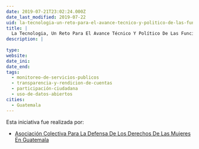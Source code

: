 ```yaml
---
date: 2019-07-21T23:02:24.000Z
date_last_modified: 2019-07-22
uid: la-tecnologia-un-reto-para-el-avance-tecnico-y-politico-de-las-funcionarias-municipales
title: |
  La Tecnologia, Un Reto Para El Avance Técnico Y Político De Las Funcionarias Municipales.
description: |
  
type: 
website: 
date_ini: 
date_end: 
tags:
  - monitoreo-de-servicios-publicos
  - transparencia-y-rendicion-de-cuentas
  - participación-ciudadana
  - uso-de-datos-abiertos
cities: 
  - Guatemala
---
```


Esta iniciativa fue realizada por:

- [Asociación Colectiva Para La Defensa De Los Derechos De Las Mujeres En Guatemala](/organizaciones/asociacion-colectiva-para-la-defensa-de-los-derechos-de-las-mujeres-en-guatemala)
